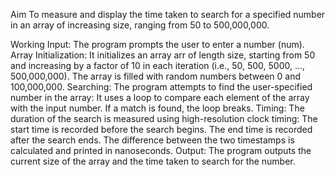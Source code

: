 Aim
To measure and display the time taken to search for a specified number in an array of increasing size, ranging from 50 to 500,000,000.

Working
Input: The program prompts the user to enter a number (num).
Array Initialization:
It initializes an array arr of length size, starting from 50 and increasing by a factor of 10 in each iteration (i.e., 50, 500, 5000, ..., 500,000,000).
The array is filled with random numbers between 0 and 100,000,000.
Searching: The program attempts to find the user-specified number in the array:
It uses a loop to compare each element of the array with the input number.
If a match is found, the loop breaks.
Timing: The duration of the search is measured using high-resolution clock timing:
The start time is recorded before the search begins.
The end time is recorded after the search ends.
The difference between the two timestamps is calculated and printed in nanoseconds.
Output: The program outputs the current size of the array and the time taken to search for the number.

